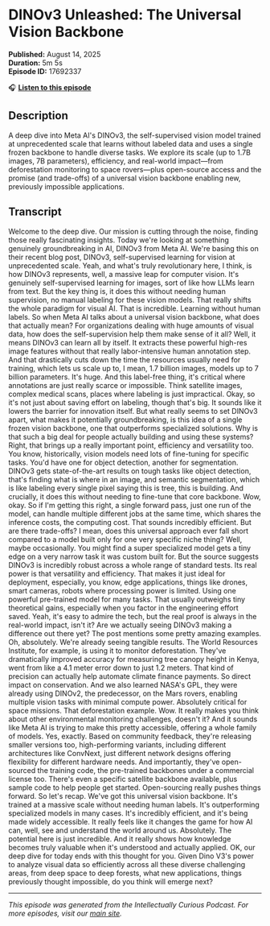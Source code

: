 # DINOv3 Unleashed: The Universal Vision Backbone

**Published:** August 14, 2025  
**Duration:** 5m 5s  
**Episode ID:** 17692337

🎧 **[Listen to this episode](https://intellectuallycurious.buzzsprout.com/2529712/episodes/17692337-dinov3-unleashed-the-universal-vision-backbone)**

## Description

A deep dive into Meta AI's DINOv3, the self-supervised vision model trained at unprecedented scale that learns without labeled data and uses a single frozen backbone to handle diverse tasks. We explore its scale (up to 1.7B images, 7B parameters), efficiency, and real-world impact—from deforestation monitoring to space rovers—plus open-source access and the promise (and trade-offs) of a universal vision backbone enabling new, previously impossible applications.

## Transcript

Welcome to the deep dive. Our mission is cutting through the noise, finding those really fascinating insights. Today we're looking at something genuinely groundbreaking in AI, DINOv3 from Meta AI. We're basing this on their recent blog post, DINOv3, self-supervised learning for vision at unprecedented scale. Yeah, and what's truly revolutionary here, I think, is how DINOv3 represents, well, a massive leap for computer vision. It's genuinely self-supervised learning for images, sort of like how LLMs learn from text. But the key thing is, it does this without needing human supervision, no manual labeling for these vision models. That really shifts the whole paradigm for visual AI. That is incredible. Learning without human labels. So when Meta AI talks about a universal vision backbone, what does that actually mean? For organizations dealing with huge amounts of visual data, how does the self-supervision help them make sense of it all? Well, it means DINOv3 can learn all by itself. It extracts these powerful high-res image features without that really labor-intensive human annotation step. And that drastically cuts down the time the resources usually need for training, which lets us scale up to, I mean, 1.7 billion images, models up to 7 billion parameters. It's huge. And this label-free thing, it's critical where annotations are just really scarce or impossible. Think satellite images, complex medical scans, places where labeling is just impractical. Okay, so it's not just about saving effort on labeling, though that's big. It sounds like it lowers the barrier for innovation itself. But what really seems to set DINOv3 apart, what makes it potentially groundbreaking, is this idea of a single frozen vision backbone, one that outperforms specialized solutions. Why is that such a big deal for people actually building and using these systems? Right, that brings up a really important point, efficiency and versatility too. You know, historically, vision models need lots of fine-tuning for specific tasks. You'd have one for object detection, another for segmentation. DINOv3 gets state-of-the-art results on tough tasks like object detection, that's finding what is where in an image, and semantic segmentation, which is like labeling every single pixel saying this is tree, this is building. And crucially, it does this without needing to fine-tune that core backbone. Wow, okay. So if I'm getting this right, a single forward pass, just one run of the model, can handle multiple different jobs at the same time, which shares the inference costs, the computing cost. That sounds incredibly efficient. But are there trade-offs? I mean, does this universal approach ever fall short compared to a model built only for one very specific niche thing? Well, maybe occasionally. You might find a super specialized model gets a tiny edge on a very narrow task it was custom built for. But the source suggests DINOv3 is incredibly robust across a whole range of standard tests. Its real power is that versatility and efficiency. That makes it just ideal for deployment, especially, you know, edge applications, things like drones, smart cameras, robots where processing power is limited. Using one powerful pre-trained model for many tasks. That usually outweighs tiny theoretical gains, especially when you factor in the engineering effort saved. Yeah, it's easy to admire the tech, but the real proof is always in the real-world impact, isn't it? Are we actually seeing DINOv3 making a difference out there yet? The post mentions some pretty amazing examples. Oh, absolutely. We're already seeing tangible results. The World Resources Institute, for example, is using it to monitor deforestation. They've dramatically improved accuracy for measuring tree canopy height in Kenya, went from like a 4.1 meter error down to just 1.2 meters. That kind of precision can actually help automate climate finance payments. So direct impact on conservation. And we also learned NASA's GPL, they were already using DINOv2, the predecessor, on the Mars rovers, enabling multiple vision tasks with minimal compute power. Absolutely critical for space missions. That deforestation example. Wow. It really makes you think about other environmental monitoring challenges, doesn't it? And it sounds like Meta AI is trying to make this pretty accessible, offering a whole family of models. Yes, exactly. Based on community feedback, they're releasing smaller versions too, high-performing variants, including different architectures like ConvNext, just different network designs offering flexibility for different hardware needs. And importantly, they've open-sourced the training code, the pre-trained backbones under a commercial license too. There's even a specific satellite backbone available, plus sample code to help people get started. Open-sourcing really pushes things forward. So let's recap. We've got this universal vision backbone. It's trained at a massive scale without needing human labels. It's outperforming specialized models in many cases. It's incredibly efficient, and it's being made widely accessible. It really feels like it changes the game for how AI can, well, see and understand the world around us. Absolutely. The potential here is just incredible. And it really shows how knowledge becomes truly valuable when it's understood and actually applied. OK, our deep dive for today ends with this thought for you. Given Dino V3's power to analyze visual data so efficiently across all these diverse challenging areas, from deep space to deep forests, what new applications, things previously thought impossible, do you think will emerge next?

---
*This episode was generated from the Intellectually Curious Podcast. For more episodes, visit our [main site](https://intellectuallycurious.buzzsprout.com).*
